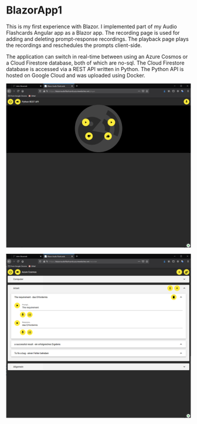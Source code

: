 # BlazorApp1
This is my first experience with Blazor. I implemented part of my Audio Flashcards Angular app as a Blazor app. The recording page is used for adding and deleting prompt-response recordings. The playback page plays the recordings and reschedules the prompts client-side.

The application can switch in real-time between using an Azure Cosmos or a Cloud Firestore database, both of which are no-sql. The Cloud Firestore database is accessed via a REST API written in Python. The Python API is hosted on Google Cloud and was uploaded using Docker.

![Image of recording page](https://github.com/vivajohn/BlazorApp1/blob/master/Screenshots/blazor_playback.png)


![Image of recording page](https://github.com/vivajohn/BlazorApp1/blob/master/Screenshots/blazor_record.png)
